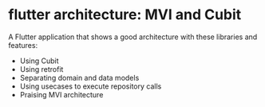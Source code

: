 # flutter architecture: MVI and Cubit

A Flutter application that shows a good architecture with these libraries and features:

* Using Cubit
* Using retrofit
* Separating domain and data models
* Using usecases to execute repository calls
* Praising MVI architecture
